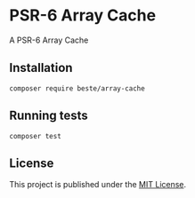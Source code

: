 # PSR-6 Array Cache

A PSR-6 Array Cache

<!--
[![Current version](https://img.shields.io/packagist/v/beste/array-cache.svg?logo=composer)](https://packagist.org/packages/beste/array-cache)
[![Packagist PHP Version Support](https://img.shields.io/packagist/php-v/beste/array-cache)](https://packagist.org/packages/beste/array-cache)
[![Monthly Downloads](https://img.shields.io/packagist/dm/beste/array-cache.svg)](https://packagist.org/packages/beste/array-cache/stats)
[![Total Downloads](https://img.shields.io/packagist/dt/beste/array-cache.svg)](https://packagist.org/packages/beste/array-cache/stats)
[![Tests](https://github.com/beste/array-cache/actions/workflows/tests.yml/badge.svg)](https://github.com/beste/array-cache/actions/workflows/tests.yml)
-->

## Installation

```shell
composer require beste/array-cache
```

## Running tests

```shell
composer test
```

## License

This project is published under the [MIT License](LICENSE).
